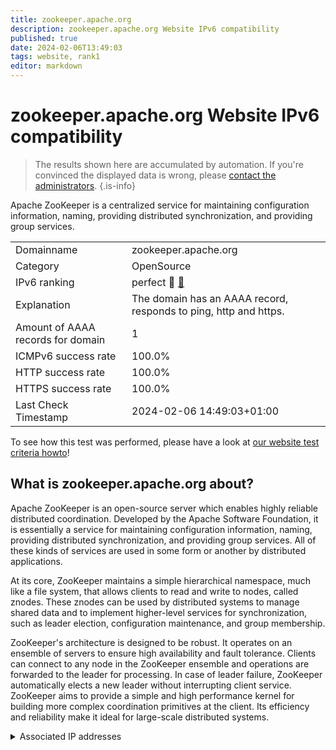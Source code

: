```yaml
---
title: zookeeper.apache.org
description: zookeeper.apache.org Website IPv6 compatibility
published: true
date: 2024-02-06T13:49:03
tags: website, rank1
editor: markdown
---
```


# zookeeper.apache.org Website IPv6 compatibility

> The results shown here are accumulated by automation. If you're convinced the displayed data is wrong, please [contact the administrators](/howto/chat). 
{.is-info}

Apache ZooKeeper is a centralized service for maintaining configuration information, naming, providing distributed synchronization, and providing group services.


|   |   |
| - | - |
| Domainname | zookeeper.apache.org
| Category | OpenSource |
| IPv6 ranking | perfect :1st_place_medal: [🔗](/howto/ranking) |
| Explanation | The domain has an AAAA record, responds to ping, http and https. |
| Amount of AAAA records for domain | 1 |
| ICMPv6 success rate | 100.0%|
| HTTP success rate | 100.0% |
| HTTPS success rate | 100.0% |
| Last Check Timestamp | 2024-02-06 14:49:03+01:00 |

To see how this test was performed, please have a look at [our website test criteria howto](/howto/testcriteria/website)!


## What is zookeeper.apache.org about?
Apache ZooKeeper is an open-source server which enables highly reliable distributed coordination. Developed by the Apache Software Foundation, it is essentially a service for maintaining configuration information, naming, providing distributed synchronization, and providing group services. All of these kinds of services are used in some form or another by distributed applications.

At its core, ZooKeeper maintains a simple hierarchical namespace, much like a file system, that allows clients to read and write to nodes, called znodes. These znodes can be used by distributed systems to manage shared data and to implement higher-level services for synchronization, such as leader election, configuration maintenance, and group membership.

ZooKeeper's architecture is designed to be robust. It operates on an ensemble of servers to ensure high availability and fault tolerance. Clients can connect to any node in the ZooKeeper ensemble and operations are forwarded to the leader for processing. In case of leader failure, ZooKeeper automatically elects a new leader without interrupting client service. ZooKeeper aims to provide a simple and high performance kernel for building more complex coordination primitives at the client. Its efficiency and reliability make it ideal for large-scale distributed systems.



<details>
<summary>Associated IP addresses</summary>

2a04:4e42::644

</details>
